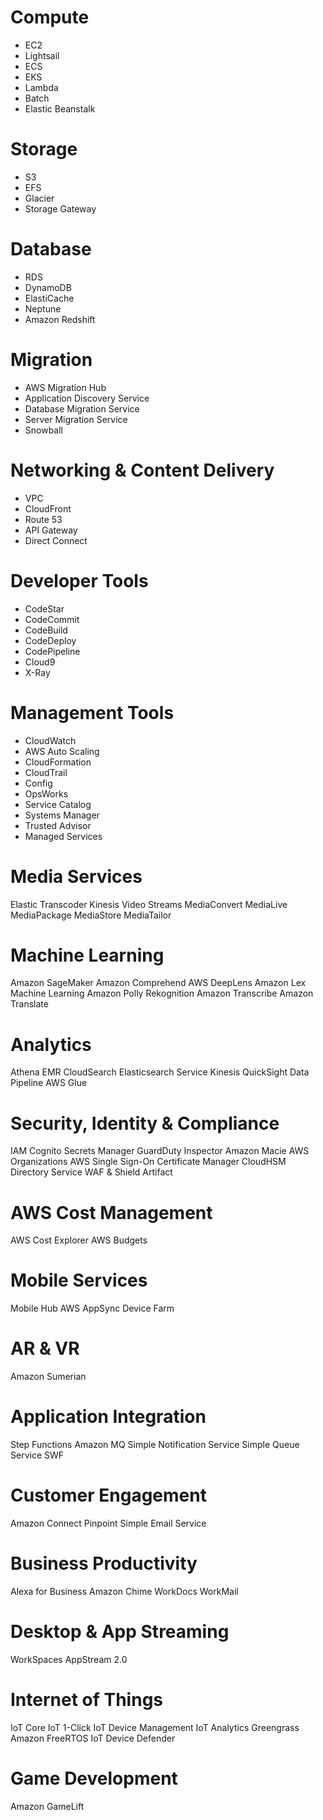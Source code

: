 # Compute
* EC2
* Lightsail
* ECS
* EKS
* Lambda
* Batch
* Elastic Beanstalk
 
# Storage
* S3
* EFS
* Glacier
* Storage Gateway
 
# Database
* RDS
* DynamoDB
* ElastiCache
* Neptune
* Amazon Redshift
 
# Migration
* AWS Migration Hub
* Application Discovery Service
* Database Migration Service
* Server Migration Service
* Snowball
 
# Networking & Content Delivery
* VPC
* CloudFront
* Route 53
* API Gateway
* Direct Connect
 
# Developer Tools
* CodeStar
* CodeCommit
* CodeBuild
* CodeDeploy
* CodePipeline
* Cloud9
* X-Ray
 
# Management Tools
* CloudWatch
* AWS Auto Scaling
* CloudFormation
* CloudTrail
* Config
* OpsWorks
* Service Catalog
* Systems Manager
* Trusted Advisor
* Managed Services
 
# Media Services
Elastic Transcoder
Kinesis Video Streams
MediaConvert
MediaLive
MediaPackage
MediaStore
MediaTailor
 
# Machine Learning
Amazon SageMaker
Amazon Comprehend
AWS DeepLens
Amazon Lex
Machine Learning
Amazon Polly
Rekognition
Amazon Transcribe
Amazon Translate
 
# Analytics
Athena
EMR
CloudSearch
Elasticsearch Service
Kinesis
QuickSight
Data Pipeline
AWS Glue
 
# Security, Identity & Compliance
IAM
Cognito
Secrets Manager
GuardDuty
Inspector
Amazon Macie
AWS Organizations
AWS Single Sign-On
Certificate Manager
CloudHSM
Directory Service
WAF & Shield
Artifact
 
# AWS Cost Management
AWS Cost Explorer
AWS Budgets
 
# Mobile Services
Mobile Hub
AWS AppSync
Device Farm
 
# AR & VR
Amazon Sumerian
 
# Application Integration
Step Functions
Amazon MQ
Simple Notification Service
Simple Queue Service
SWF
 
# Customer Engagement
Amazon Connect
Pinpoint
Simple Email Service
 
# Business Productivity
Alexa for Business
Amazon Chime
WorkDocs
WorkMail
 
# Desktop & App Streaming
WorkSpaces
AppStream 2.0
 
# Internet of Things
IoT Core
IoT 1-Click
IoT Device Management
IoT Analytics
Greengrass
Amazon FreeRTOS
IoT Device Defender
 
# Game Development
Amazon GameLift
